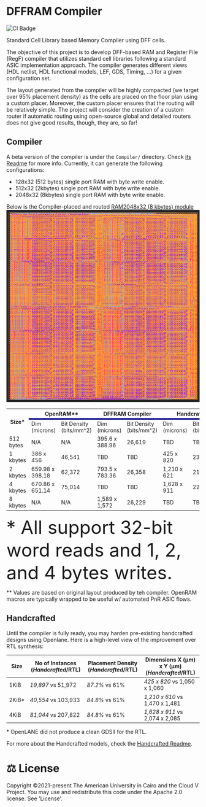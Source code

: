 # DFFRAM Compiler
![CI Badge](https://github.com/Cloud-V/DFFRAM/actions/workflows/main.yml/badge.svg?branch=main)

Standard Cell Library based Memory Compiler using DFF cells.

The objective of this project is to develop DFF-based RAM and Register File (RegF) compiler that utilizes standard cell libraries following a standard ASIC implementation approach. The compiler generates different views (HDL netlist, HDL functional models, LEF, GDS, Timing, …) for a given configuration set. 

The layout generated from the compiler will be highly compacted (we target over 95% placement density) as the cells are placed on the floor plan using a custom placer. Moreover, the custom placer ensures that the routing will be relatively simple. The project will consider the creation of a custom router if automatic routing using open-source global and detailed routers does not give good results, though, they are, so far!

## Compiler
A beta version of the compiler is under the `Compiler/` directory. Check [its Readme](./Compiler/Readme.md) for more info. Currently, it can generate the following configurations:
- 128x32 (512 bytes) single port RAM with byte write enable.
- 512x32 (2kbytes) single port RAM with byte write enable.
- 2048x32 (8kbytes) single port RAM with byte write enable.

Below is the Compiler-placed and routed [RAM2048x32 (8 kbytes) module](./Compiler/BB.v) ![Layout](./Compiler/docs/img/8kb_layout.png) 

<table>
  <tr>
    <th rowspan="2">Size*</th> 
    <th colspan="2">OpenRAM**</th> 
    <th colspan="2">DFFRAM Compiler</th> 
    <th colspan="2">Handcrafted</th> 
    <th colspan="2">RTL</th>
  </tr>
  <tr style="border-top:4px solid darkblue;">
    <td> Dim (microns) </td> <td> Bit Density (bits/mm^2) </td>
    <td> Dim (microns) </td> <td> Bit Density (bits/mm^2) </td>
    <td> Dim (microns) </td> <td> Bit Density (bits/mm^2) </td>
    <td> Dim (microns) </td> <td> Bit Density (bits/mm^2) </td>
  </tr>
  <tr>
    <td> 512 bytes </td>
    <td> N/A </td> <td> N/A </td>
    <td> 395.6 x 388.96 </td> <td> 26,619 </td>
    <td> TBD </td> <td> TBD </td>
    <td> TBD </td> <td> TBD </td>
  </tr>
  <tr>
    <td> 1 kbytes </td>
    <td> 386 x 456 </td> <td> 46,541 </td>
    <td> TBD </td> <td> TBD </td>
    <td> 425 x 820 </td> <td> 23,506 </td>
    <td> 1,050 x 1,060 </td> <td> 7,360 </td>
  </tr>
  <tr>
    <td> 2 kbytes </td>
    <td> 659.98 x 398.18  </td> <td> 62,372 </td>
    <td> 793.5 x 783.36 </td> <td> 26,358 </td>
    <td> 1,210 x 621 </td> <td> 21,789 </td>
    <td> TBD </td> <td> TBD </td>
  </tr>
  <tr>
    <td> 4 kbytes </td>
    <td> 670.86 x 651.14 </td> <td> 75,014 </td>
    <td> TBD </td> <td> TBD </td>
    <td> 1,628 x 911 </td> <td> 22,094 </td>
    <td> 2,074 x 2,085 </td> <td> 7,578 </td>
    
  </tr>
  <tr>
    <td> 8 kbytes </td>
    <td> N/A </td> <td> N/A </td>
    <td> 1,589 x 1,572</td> <td> 26,229 </td>
    <td> TBD </td> <td> TBD </td>
    <td> TBD </td> <td> TBD </td>
  </tr>
</table>

<font size="8px"> \* All support 32-bit word reads and 1, 2, and 4 bytes writes.  </font>

\*\* Values are based on original layout produced by teh compiler. OpenRAM macros are typically wrapped to be useful w/ automated PnR ASIC flows.

## Handcrafted
Until the compiler is fully ready, you may harden pre-existing handcrafted designs using Openlane.  Here is a high-level view of the improvement over RTL synthesis:

| Size  | No of Instances (*Handcrafted*/RTL) | Placement Density (*Handcrafted*/RTL) | Dimensions X (µm) x Y (µm) (*Handcrafted*/RTL) |
| -     | -                                   | -                                     | -                                              |
| 1KiB  | *19,897* vs 51,972                  | *87.2%* vs 61%                        | *425	x 820* vs 1,050 x 1,060                  |
| 2KiB* | *40,554* vs 103,933                 | *84.8%* vs 61%                        | *1,210 x 610* vs 1,470 x 1,481                 |
| 4KiB  | *81,044* vs 207,822                 | *84.8%* vs 61%                        | *1,628 x 911* vs 2,074 x 2,085                 |

\*  OpenLANE did not produce a clean GDSII for the RTL.

For more about the Handcrafted models, check the [Handcrafted Readme](./Handcrafted/docs/Readme.md).

# ⚖️ License
Copyright ©2021-present The American University in Cairo and the Cloud V Project. You may use and redistribute this code under the Apache 2.0 license. See 'License'.

